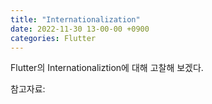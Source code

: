 ```yaml
---
title: "Internationalization"
date: 2022-11-30 13-00-00 +0900
categories: Flutter
---
```

Flutter의 Internationaliztion에 대해 고찰해 보겠다.



참고자료:

[Flutter ]: https://docs.flutter.dev/development/accessibility-and-localization/internationalization



